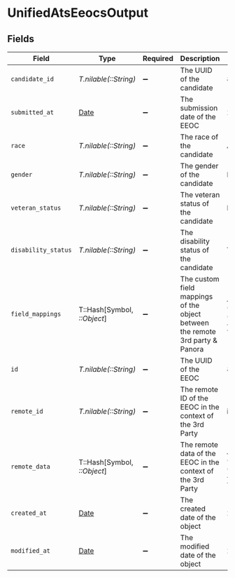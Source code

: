 # UnifiedAtsEeocsOutput


## Fields

| Field                                                                         | Type                                                                          | Required                                                                      | Description                                                                   | Example                                                                       |
| ----------------------------------------------------------------------------- | ----------------------------------------------------------------------------- | ----------------------------------------------------------------------------- | ----------------------------------------------------------------------------- | ----------------------------------------------------------------------------- |
| `candidate_id`                                                                | *T.nilable(::String)*                                                         | :heavy_minus_sign:                                                            | The UUID of the candidate                                                     | 801f9ede-c698-4e66-a7fc-48d19eebaa4f                                          |
| `submitted_at`                                                                | [Date](https://ruby-doc.org/stdlib-2.6.1/libdoc/date/rdoc/Date.html)          | :heavy_minus_sign:                                                            | The submission date of the EEOC                                               | 2024-10-01T12:00:00Z                                                          |
| `race`                                                                        | *T.nilable(::String)*                                                         | :heavy_minus_sign:                                                            | The race of the candidate                                                     | AMERICAN_INDIAN_OR_ALASKAN_NATIVE                                             |
| `gender`                                                                      | *T.nilable(::String)*                                                         | :heavy_minus_sign:                                                            | The gender of the candidate                                                   | MALE                                                                          |
| `veteran_status`                                                              | *T.nilable(::String)*                                                         | :heavy_minus_sign:                                                            | The veteran status of the candidate                                           | I_AM_NOT_A_PROTECTED_VETERAN                                                  |
| `disability_status`                                                           | *T.nilable(::String)*                                                         | :heavy_minus_sign:                                                            | The disability status of the candidate                                        | YES_I_HAVE_A_DISABILITY_OR_PREVIOUSLY_HAD_A_DISABILITY                        |
| `field_mappings`                                                              | T::Hash[Symbol, *::Object*]                                                   | :heavy_minus_sign:                                                            | The custom field mappings of the object between the remote 3rd party & Panora | {<br/>"fav_dish": "broccoli",<br/>"fav_color": "red"<br/>}                    |
| `id`                                                                          | *T.nilable(::String)*                                                         | :heavy_minus_sign:                                                            | The UUID of the EEOC                                                          | 801f9ede-c698-4e66-a7fc-48d19eebaa4f                                          |
| `remote_id`                                                                   | *T.nilable(::String)*                                                         | :heavy_minus_sign:                                                            | The remote ID of the EEOC in the context of the 3rd Party                     | id_1                                                                          |
| `remote_data`                                                                 | T::Hash[Symbol, *::Object*]                                                   | :heavy_minus_sign:                                                            | The remote data of the EEOC in the context of the 3rd Party                   | {<br/>"fav_dish": "broccoli",<br/>"fav_color": "red"<br/>}                    |
| `created_at`                                                                  | [Date](https://ruby-doc.org/stdlib-2.6.1/libdoc/date/rdoc/Date.html)          | :heavy_minus_sign:                                                            | The created date of the object                                                | 2024-10-01T12:00:00Z                                                          |
| `modified_at`                                                                 | [Date](https://ruby-doc.org/stdlib-2.6.1/libdoc/date/rdoc/Date.html)          | :heavy_minus_sign:                                                            | The modified date of the object                                               | 2024-10-01T12:00:00Z                                                          |